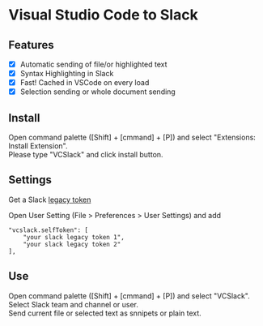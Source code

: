 # Visual Studio Code to Slack

## Features

- [x] Automatic sending of file/or highlighted text
- [x] Syntax Highlighting in Slack
- [x] Fast! Cached in VSCode on every load
- [x] Selection sending or whole document sending

## Install

Open command palette ([Shift] + [cmmand] + [P]) and select "Extensions: Install Extension".  
Please type "VCSlack" and click install button.

## Settings
Get a Slack [legacy token](https://api.slack.com/custom-integrations/legacy-tokens)

Open User Setting (File > Preferences > User Settings) and add  

````
"vcslack.selfToken": [
    "your slack legacy token 1",
    "your slack legacy token 2"
],
````

## Use
Open command palette ([Shift] + [cmmand] + [P]) and select "VCSlack".  
Select Slack team and channel or user.  
Send current file or selected text as snnipets or plain text.
